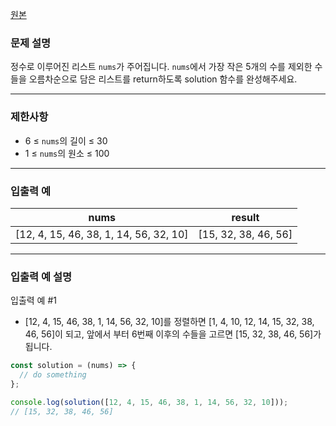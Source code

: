 [원본](https://school.programmers.co.kr/learn/courses/30/lessons/181852)

### **문제 설명**

정수로 이루어진 리스트 `nums`가 주어집니다. `nums`에서 가장 작은 5개의 수를 제외한 수들을 오름차순으로 담은 리스트를 return하도록 solution 함수를 완성해주세요.

---

### 제한사항

- 6 ≤ `nums`의 길이 ≤ 30
- 1 ≤ `nums`의 원소 ≤ 100

---

### 입출력 예

| nums                                   | result               |
| -------------------------------------- | -------------------- |
| [12, 4, 15, 46, 38, 1, 14, 56, 32, 10] | [15, 32, 38, 46, 56] |

---

### 입출력 예 설명

입출력 예 #1

- [12, 4, 15, 46, 38, 1, 14, 56, 32, 10]를 정렬하면 [1, 4, 10, 12, 14, 15, 32, 38, 46, 56]이 되고, 앞에서 부터 6번째 이후의 수들을 고르면 [15, 32, 38, 46, 56]가 됩니다.

```jsx
const solution = (nums) => {
  // do something
};

console.log(solution([12, 4, 15, 46, 38, 1, 14, 56, 32, 10]));
// [15, 32, 38, 46, 56]
```
